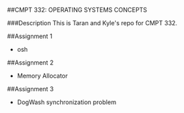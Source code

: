 ##CMPT 332: OPERATING SYSTEMS CONCEPTS

###Description
This is Taran and Kyle's repo for CMPT 332.

##Assignment 1
* osh

##Assignment 2
* Memory Allocator

##Assignment 3
* DogWash synchronization problem

